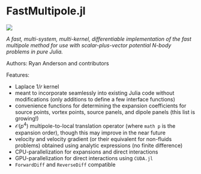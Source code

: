 # FastMultipole.jl

[![](https://img.shields.io/badge/docs-dev-blue.svg)](https://flow.byu.edu/FastMultipole)

*A fast, multi-system, multi-kernel, differentiable implementation of the fast multipole method for use with scalar-plus-vector potential N-body problems in pure Julia.*

Authors: Ryan Anderson and contributors

Features:

* Laplace $1/r$ kernel
* meant to incorporate seamlessly into existing Julia code without modifications (only additions to define a few interface functions)
* convenience functions for determining the expansion coefficients for source points, vortex points, source panels, and dipole panels (this list is growing!)
* $\mathcal{O}(p^4)$ multipole-to-local translation operator (where ```math p``` is the expansion order), though this may improve in the near future
* velocity and velocity gradient (or their equivalent for non-fluids problems) obtained using analytic expressions (no finite difference)
* CPU-parallelization for expansions and direct interactions
* GPU-parallelization for direct interactions using `CUDA.jl`
* `ForwardDiff` and `ReverseDiff` compatible

